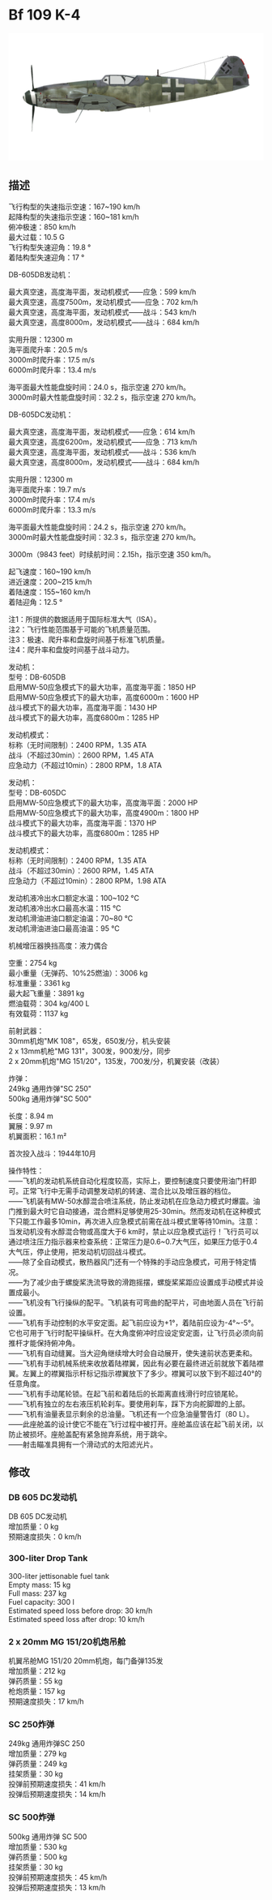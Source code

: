 # Bf 109 K-4  
  
![bf109k4](../images/bf109k4.png)  
  
## 描述  
  
飞行构型的失速指示空速：167~190 km/h  
起降构型的失速指示空速：160~181 km/h  
俯冲极速：850 km/h  
最大过载：10.5 G  
飞行构型失速迎角：19.8 °  
着陆构型失速迎角：17 °  
  
DB-605DB发动机：  
  
最大真空速，高度海平面，发动机模式——应急：599 km/h  
最大真空速，高度7500m，发动机模式——应急：702 km/h  
最大真空速，高度海平面，发动机模式——战斗：543 km/h  
最大真空速，高度8000m，发动机模式——战斗：684 km/h  
  
实用升限：12300 m  
海平面爬升率：20.5 m/s  
3000m时爬升率：17.5 m/s  
6000m时爬升率：13.4 m/s  
  
海平面最大性能盘旋时间：24.0 s，指示空速 270 km/h。  
3000m时最大性能盘旋时间：32.2 s，指示空速 270 km/h。  
  
DB-605DC发动机：  
  
最大真空速，高度海平面，发动机模式——应急：614 km/h  
最大真空速，高度6200m，发动机模式——应急：713 km/h  
最大真空速，高度海平面，发动机模式——战斗：536 km/h  
最大真空速，高度8000m，发动机模式——战斗：684 km/h  
  
实用升限：12300 m  
海平面爬升率：19.7 m/s  
3000m时爬升率：17.4 m/s  
6000m时爬升率：13.3 m/s  
  
海平面最大性能盘旋时间：24.2 s，指示空速 270 km/h。  
3000m时最大性能盘旋时间：32.3 s，指示空速 270 km/h。  
  
3000m（9843 feet）时续航时间：2.15h，指示空速 350 km/h。  
  
起飞速度：160~190 km/h  
进近速度：200~215 km/h  
着陆速度：155~160 km/h  
着陆迎角：12.5 °  
  
注1：所提供的数据适用于国际标准大气（ISA）。  
注2：飞行性能范围基于可能的飞机质量范围。  
注3：极速、爬升率和盘旋时间基于标准飞机质量。  
注4：爬升率和盘旋时间基于战斗动力。  
  
发动机：  
型号：DB-605DB  
启用MW-50应急模式下的最大功率，高度海平面：1850 HP  
启用MW-50应急模式下的最大功率，高度6000m：1600 HP  
战斗模式下的最大功率，高度海平面：1430 HP  
战斗模式下的最大功率，高度6800m：1285 HP  
  
发动机模式：  
标称（无时间限制）：2400 RPM，1.35 ATA  
战斗（不超过30min）：2600 RPM，1.45 ATA  
应急动力（不超过10min）：2800 RPM，1.8 ATA  
  
发动机：  
型号：DB-605DC  
启用MW-50应急模式下的最大功率，高度海平面：2000 HP  
启用MW-50应急模式下的最大功率，高度4900m：1800 HP  
战斗模式下的最大功率，高度海平面：1370 HP  
战斗模式下的最大功率，高度6800m：1285 HP  
  
发动机模式：  
标称（无时间限制）：2400 RPM，1.35 ATA  
战斗（不超过30min）：2600 RPM，1.45 ATA  
应急动力（不超过10min）：2800 RPM，1.98 ATA  
  
发动机液冷出水口额定水温：100~102 °C  
发动机液冷出水口最高水温：115 °C  
发动机滑油进油口额定油温：70~80 °C  
发动机滑油进油口最高油温：95 °C  
  
机械增压器换挡高度：液力偶合   
  
空重：2754 kg  
最小重量（无弹药、10%25燃油）：3006 kg  
标准重量：3361 kg  
最大起飞重量：3891 kg  
燃油载荷：304 kg/400 L  
有效载荷：1137 kg  
  
前射武器：  
30mm机炮"MK 108"，65发，650发/分，机头安装  
2 x 13mm机枪"MG 131"，300发，900发/分，同步  
2 x 20mm机炮"MG 151/20"，135发，700发/分，机翼安装（改装）  
  
炸弹：  
249kg 通用炸弹"SC 250"  
500kg 通用炸弹"SC 500"  
  
长度：8.94 m  
翼展：9.97 m  
机翼面积：16.1 m²  
  
首次投入战斗：1944年10月  
  
操作特性：  
——飞机的发动机系统自动化程度较高，实际上，要控制速度只要使用油门杆即可。正常飞行中无需手动调整发动机的转速、混合比以及增压器的档位。  
——飞机装有MW-50水醇混合喷注系统，防止发动机在应急动力模式时爆震。油门推到最大时它自动接通，混合燃料足够使用25-30min。然而发动机在这种模式下只能工作最多10min，再次进入应急模式前需在战斗模式里等待10min。注意：当发动机没有水醇混合物或高度大于6 km时，禁止以应急模式运行！飞行员可以通过喷注压力指示器来检查系统：正常压力是0.6~0.7大气压，如果压力低于0.4大气压，停止使用，把发动机切回战斗模式。  
——除了全自动模式，散热器风门还有一个特殊的手动应急模式，可用于特定情况。  
——为了减少由于螺旋桨洗流导致的滑跑摇摆，螺旋桨桨距应设置成手动模式并设置成最小。  
——飞机没有飞行操纵的配平。飞机装有可弯曲的配平片，可由地面人员在飞行前设置。  
——飞机有手动控制的水平安定面。起飞前应设为+1°，着陆前应设为-4°~-5°。它也可用于飞行时配平操纵杆。在大角度俯冲时应设定安定面，让飞行员必须向前推杆才能保持俯冲角。  
——飞机有自动缝翼。当大迎角继续增大时会自动展开，使失速前状态更柔和。  
——飞机有手动机械系统来收放着陆襟翼，因此有必要在最终进近前就放下着陆襟翼。左翼上的襟翼指示杆标记指示襟翼放下了多少。襟翼可以放下到不超过40°的任意角度。  
——飞机有手动尾轮锁。在起飞前和着陆后的长距离直线滑行时应锁尾轮。  
——飞机有独立的左右液压机轮刹车。要使用刹车，踩下方向舵脚蹬的上部。  
——飞机有油量表显示剩余的总油量。飞机还有一个应急油量警告灯（80 L）。  
——此座舱盖的设计使它不能在飞行过程中被打开。座舱盖应该在起飞前关闭，以防止被损坏。座舱盖配有紧急抛弃系统，用于跳伞。  
——射击瞄准具拥有一个滑动式的太阳滤光片。  
  
## 修改  
  
  
### DB 605 DC发动机  
  
DB 605 DC发动机  
增加质量：0 kg  
预期速度损失：0 km/h  
  
### 300-liter Drop Tank  
  
300-liter jettisonable fuel tank  
Empty mass: 15 kg  
Full mass: 237 kg  
Fuel capacity: 300 l  
Estimated speed loss before drop: 30 km/h  
Estimated speed loss after drop: 10 km/h  
  
### 2 x 20mm MG 151/20机炮吊舱  
  
机翼吊舱MG 151/20 20mm机炮，每门备弹135发  
增加质量：212 kg  
弹药质量：55 kg  
枪炮质量：157 kg  
预期速度损失：17 km/h  
  
### SC 250炸弹  
  
249kg 通用炸弹SC 250  
增加质量：279 kg  
弹药质量：249 kg  
挂架质量：30 kg  
投弹前预期速度损失：41 km/h  
投弹后预期速度损失：14 km/h  
  
### SC 500炸弹  
  
500kg 通用炸弹 SC 500  
增加质量：530 kg  
弹药质量：500 kg  
挂架质量：30 kg  
投弹前预期速度损失：45 km/h  
投弹后预期速度损失：13 km/h  